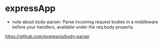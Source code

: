 # expressApp


- note about body-parser:
Parse incoming request bodies in a middleware before your handlers, available under the req.body property.

https://github.com/expressjs/body-parser

